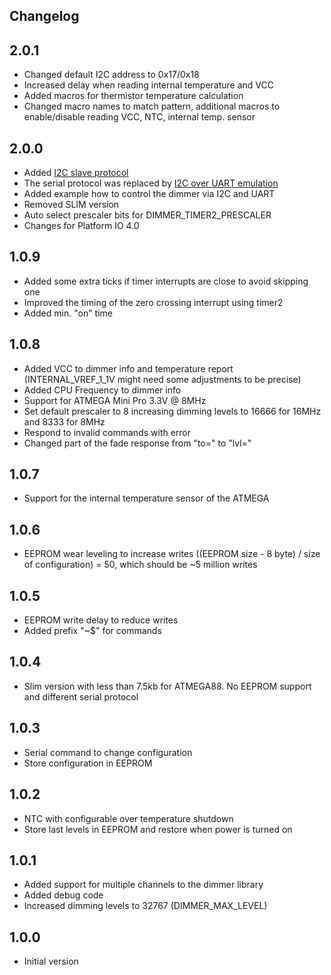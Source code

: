## Changelog

## 2.0.1
- Changed default I2C address to 0x17/0x18
- Increased delay when reading internal temperature and VCC
- Added macros for thermistor temperature calculation
- Changed macro names to match pattern, additional macros to enable/disable reading VCC, NTC, internal temp. sensor

## 2.0.0
- Added [I2C slave protocol](docs/protocol.md)
- The serial protocol was replaced by [I2C over UART emulation](https://github.com/sascha432/i2c_uart_bridge)
- Added example how to control the dimmer via I2C and UART
- Removed SLIM version
- Auto select prescaler bits for DIMMER_TIMER2_PRESCALER
- Changes for Platform IO 4.0

## 1.0.9
- Added some extra ticks if timer interrupts are close to avoid skipping one
- Improved the timing of the zero crossing interrupt using timer2
- Added min. "on" time

## 1.0.8
- Added VCC to dimmer info and temperature report (INTERNAL_VREF_1_1V might need some adjustments to be precise)
- Added CPU Frequency to dimmer info
- Support for ATMEGA Mini Pro 3.3V @ 8MHz
- Set default prescaler to 8 increasing dimming levels to 16666 for 16MHz and 8333 for 8MHz
- Respond to invalid commands with error
- Changed part of the fade response from "to=" to "lvl="

## 1.0.7
- Support for the internal temperature sensor of the ATMEGA

## 1.0.6
- EEPROM wear leveling to increase writes ((EEPROM size - 8 byte) / size of configuration) = 50, which should be ~5 million writes

## 1.0.5
- EEPROM write delay to reduce writes
- Added prefix "~$" for commands

## 1.0.4
- Slim version with less than 7.5kb for ATMEGA88. No EEPROM support and different serial protocol

## 1.0.3
- Serial command to change configuration
- Store configuration in EEPROM

## 1.0.2
- NTC with configurable over temperature shutdown
- Store last levels in EEPROM and restore when power is turned on

## 1.0.1
- Added support for multiple channels to the dimmer library
- Added debug code
- Increased dimming levels to 32767 (DIMMER_MAX_LEVEL)

## 1.0.0
- Initial version
